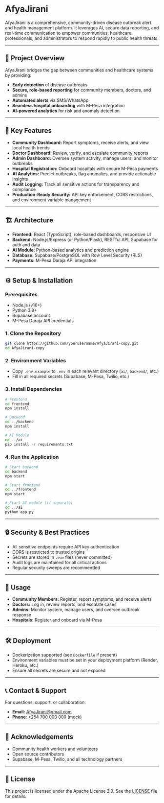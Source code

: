 # AfyaJirani

AfyaJirani is a comprehensive, community-driven disease outbreak alert and health management platform. It leverages AI, secure data reporting, and real-time communication to empower communities, healthcare professionals, and administrators to respond rapidly to public health threats.

---

## 🚀 Project Overview
AfyaJirani bridges the gap between communities and healthcare systems by providing:
- **Early detection** of disease outbreaks
- **Secure, role-based reporting** for community members, doctors, and admins
- **Automated alerts** via SMS/WhatsApp
- **Seamless hospital onboarding** with M-Pesa integration
- **AI-powered analytics** for risk and anomaly detection

---

## 🌟 Key Features
- **Community Dashboard:** Report symptoms, receive alerts, and view local health trends
- **Doctor Dashboard:** Review, verify, and escalate community reports
- **Admin Dashboard:** Oversee system activity, manage users, and monitor outbreaks
- **Hospital Registration:** Onboard hospitals with secure M-Pesa payments
- **AI Analytics:** Predict outbreaks, flag anomalies, and provide actionable insights
- **Audit Logging:** Track all sensitive actions for transparency and compliance
- **Production-Ready Security:** API key enforcement, CORS restrictions, and environment variable management

---

## 🏗️ Architecture
- **Frontend:** React (TypeScript), role-based dashboards, responsive UI
- **Backend:** Node.js/Express (or Python/Flask), RESTful API, Supabase for auth and data
- **AI Module:** Python-based analytics and prediction engine
- **Database:** Supabase/PostgreSQL with Row Level Security (RLS)
- **Payments:** M-Pesa Daraja API integration

---

## ⚙️ Setup & Installation

### Prerequisites
- Node.js (v16+)
- Python 3.8+
- Supabase account
- M-Pesa Daraja API credentials

### 1. Clone the Repository
```bash
git clone https://github.com/yourusername/AfyaJirani-copy.git
cd AfyaJirani-copy
```

### 2. Environment Variables
- Copy `.env.example` to `.env` in each relevant directory (`ai/`, `backend/`, etc.)
- Fill in all required secrets (Supabase, M-Pesa, Twilio, etc.)

### 3. Install Dependencies
```bash
# Frontend
cd frontend
npm install

# Backend
cd ../backend
npm install

# AI Module
cd ../ai
pip install -r requirements.txt
```

### 4. Run the Application
```bash
# Start backend
cd backend
npm start

# Start frontend
cd ../frontend
npm start

# Start AI module (if separate)
cd ../ai
python app.py
```

---

## 🔒 Security & Best Practices
- All sensitive endpoints require API key authentication
- CORS is restricted to trusted origins
- Secrets are stored in `.env` files (never committed)
- Audit logs are maintained for all critical actions
- Regular security sweeps are recommended

---

## 📝 Usage
- **Community Members:** Register, report symptoms, and receive alerts
- **Doctors:** Log in, review reports, and escalate cases
- **Admins:** Monitor system, manage users, and oversee outbreak response
- **Hospitals:** Register and onboard via M-Pesa

---

## 🛠️ Deployment
- Dockerization supported (see `Dockerfile` if present)
- Environment variables must be set in your deployment platform (Render, Heroku, etc.)
- Ensure all secrets are secure and not exposed

---

## 📞 Contact & Support
For questions, support, or collaboration:
- **Email:** AfyaJirani@gmail.com
- **Phone:** +254 700 000 000 (mock)

---

## 🙏 Acknowledgements
- Community health workers and volunteers
- Open source contributors
- Supabase, M-Pesa, Twilio, and all technology partners

---

## 📄 License
This project is licensed under the Apache License 2.0. See the [LICENSE](./LICENSE) file for details.

